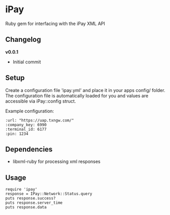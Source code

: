 iPay
======

Ruby gem for interfacing with the iPay XML API

Changelog
---------

**v0.0.1**

- Initial commit

Setup
-----

Create a configuration file 'ipay.yml' and place it in your apps config/ folder. The configuration file is automatically loaded for you and values are accessible via iPay::config struct.

Example configuration:

	:url: "https://uap.txngw.com/"
	:company_key: 6990
	:terminal_id: 6177
	:pin: 1234

Dependencies
----

- libxml-ruby for processing xml responses

Usage
----
	require 'ipay'
	response = IPay::Network::Status.query
	puts response.success?
	puts response.server_time
	puts response.data